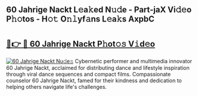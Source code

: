 ## 60 Jahrige Nackt L𝚎a𝚔ed N𝚞𝚍e - Part-jaX Vi𝚍𝚎o P𝚑𝚘tos - H𝚘𝚝 O𝚗𝚕yf𝚊ns L𝚎a𝚔s AxpbC

# <h2><a href="http://kfdl4x.oniu.top/?m=60+Jahrige+Nackt">🔗👉 🔴 60 Jahrige Nackt P𝚑ot𝚘𝚜 V𝚒d𝚎o</a></h2>

[![60 Jahrige Nackt Nu𝚍e𝚜](https://i.imgur.com/0qMVB7G.gif)](http://kfdl4x.oniu.top/?m=60+Jahrige+Nackt)
Cybernetic performer and multimedia innovator 60 Jahrige Nackt, acclaimed for distributing dance and lifestyle inspiration through viral dance sequences and compact films. Compassionate counselor 60 Jahrige Nackt, famed for their kindness and dedication to helping others navigate life's challenges.  
